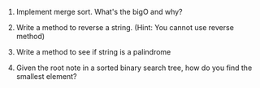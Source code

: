1. Implement merge sort. What's the bigO and why?

2. Write a method to reverse a string. (Hint: You cannot use reverse method)

3. Write a method to see if string is a palindrome

4. Given the root note in a sorted binary search tree, how do you find the smallest element?
